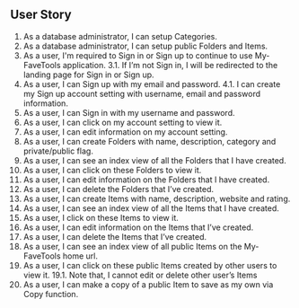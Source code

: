 ## User Story
1.	As a database administrator, I can setup Categories.
2.	As a database administrator, I can setup public Folders and Items.
3.	As a user, I'm required to Sign in or Sign up to continue to use My-FaveTools application.
    3.1.	If I’m not Sign in, I will be redirected to the landing page for Sign in or Sign up.
4.	As a user, I can Sign up with my email and password.
    4.1.	I can create my Sign up account setting with username, email and password information.
5.	As a user, I can Sign in with my username and password.
6.	As a user, I can click on my account setting to view it.
7.	As a user, I can edit information on my account setting.
8.	As a user, I can create Folders with name, description, category and private/public flag.
9.	As a user, I can see an index view of all the Folders that I have created.
10.	As a user, I can click on these Folders to view it.
11.	As a user, I can edit information on the Folders that I have created.
12.	As a user, I can delete the Folders that I’ve created.
13.	As a user, I can create Items with name, description, website and rating.
14.	As a user, I can see an index view of all the Items that I have created.
15.	As a user, I click on these Items to view it.
16.	As a user, I can edit information on the Items that I’ve created.
17.	As a user, I can delete the Items that I’ve created.
18.	As a user, I can see an index view of all public Items on the My-FaveTools home url.
19.	As a user, I can click on these public Items created by other users to view it.
    19.1.	Note that, I cannot edit or delete other user’s Items
20.	As a user, I can make a copy of a public Item to save as my own via Copy function.
